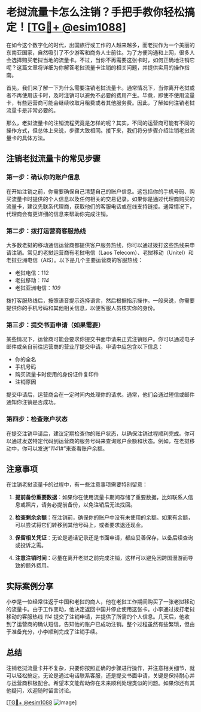 # 老挝流量卡怎么注销？手把手教你轻松搞定！[[TG💪+ @esim1088](https://t.me/s/esim1088)]

在如今这个数字化的时代，出国旅行或工作的人越来越多，而老挝作为一个美丽的东南亚国家，自然吸引了不少游客和商务人士前往。为了方便沟通和上网，很多人会选择购买老挝当地的流量卡。不过，当你不再需要这张卡时，如何正确地注销它呢？这篇文章将详细为你解答老挝流量卡注销的相关问题，并提供实用的操作指南。

首先，我们来了解一下为什么需要注销老挝流量卡。通常情况下，当你离开老挝或者不再使用该卡时，及时注销可以避免不必要的费用产生。毕竟，即使不使用流量卡，有些运营商可能会继续收取月租费或者其他服务费。因此，了解如何注销老挝流量卡是非常必要的。

那么，老挝流量卡的注销流程究竟是怎样的呢？其实，不同的运营商可能有不同的操作方式，但总体上来说，步骤大致相同。接下来，我们将分步骤介绍注销老挝流量卡的具体方法。

## 注销老挝流量卡的常见步骤

### 第一步：确认你的账户信息
在开始注销之前，你需要确保自己清楚自己的账户信息。这包括你的手机号码、购买流量卡时提供的个人信息以及任何相关的交易记录。如果你是通过代理商购买的流量卡，建议先联系代理商，获取他们的客服电话或在线支持链接。通常情况下，代理商会有更详细的信息来帮助你完成注销。

### 第二步：拨打运营商客服热线
大多数老挝的移动通信运营商都提供客户服务热线，你可以通过拨打这些热线来申请注销。常见的老挝运营商有老挝电信（Laos Telecom）、老挝移动（Unitel）和老挝亚洲电信（AIS）。以下是几个主要运营商的客服热线：
- 老挝电信：112
- 老挝移动：*114*
- 老挝亚洲电信：*109*

拨打客服热线后，按照语音提示选择语言，然后根据指示操作。一般来说，你需要提供你的手机号码和其他相关信息，以便客服人员核实你的身份。

### 第三步：提交书面申请（如果需要）
某些情况下，运营商可能会要求你提交书面申请来正式注销账户。你可以通过电子邮件或亲自前往运营商的营业厅提交申请。申请中应包含以下信息：
- 你的全名
- 手机号码
- 购买流量卡时使用的身份证件复印件
- 注销原因

提交申请后，运营商会在一定时间内处理你的请求。通常，他们会通过短信或邮件通知你注销是否成功。

### 第四步：检查账户状态
在提交注销申请后，建议定期检查你的账户状态，以确保注销过程顺利完成。你可以通过发送特定代码到运营商的服务号码来查询账户余额和状态。例如，在老挝移动中，你可以发送“*114*1#”来查看账户余额。

## 注意事项

在注销老挝流量卡的过程中，有一些注意事项需要特别留意：

1. **提前备份重要数据**：如果你在使用流量卡期间存储了重要数据，比如联系人信息或照片，请务必提前备份，以免注销后无法找回。
   
2. **检查剩余余额**：在注销前，确保你的账户中没有未使用的余额。如果有余额，可以尝试将它们转移到其他号码上，或者要求退还现金。

3. **保留相关凭证**：无论是通话记录还是书面申请，都应妥善保存，以备后续查询或投诉之需。

4. **注意注销时间**：尽量在离开老挝之前完成注销，这样可以避免因跨国漫游而导致的额外费用。

## 实际案例分享

小李是一位经常往返于中国和老挝的商人，他在老挝工作期间购买了一张老挝移动的流量卡。由于工作变动，他决定返回中国并停止使用这张卡。小李通过拨打老挝移动的客服热线 *114* 提交了注销申请，并提供了所需的个人信息。几天后，他收到了运营商的确认短信，告知他的账户已成功注销。整个过程虽然有些繁琐，但由于准备充分，小李顺利完成了注销手续。

## 总结

注销老挝流量卡并不复杂，只要你按照正确的步骤进行操作，并注意相关细节，就可以轻松搞定。无论是通过电话联系客服，还是提交书面申请，关键是保持耐心并与运营商积极配合。希望本文能帮助你在未来顺利处理类似的问题。如果你还有其他疑问，欢迎随时留言讨论。

[[TG💪+ @esim1088](https://t.me/s/esim1088) ![Image](https://i.postimg.cc/4NQfJmqS/Snipaste-2025-05-13-00-14-12.png)]